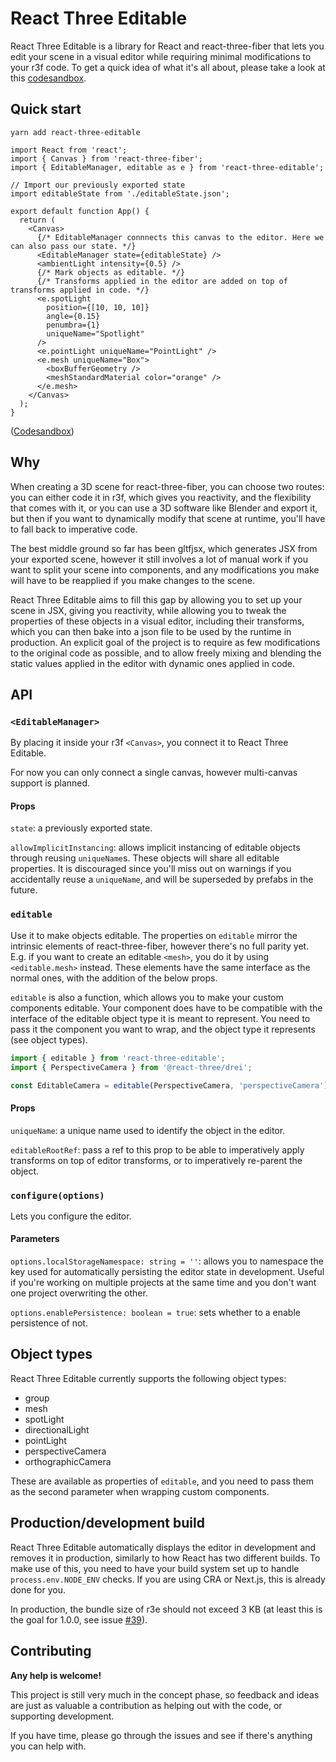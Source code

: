 # React Three Editable

React Three Editable is a library for React and react-three-fiber that lets you edit your scene in a visual editor while requiring minimal modifications to your r3f code. To get a quick idea of what it's all about, please take a look at this [codesandbox](https://codesandbox.io/s/ide-cream-demo-hcgcd).

## Quick start

```
yarn add react-three-editable
```

```tsx
import React from 'react';
import { Canvas } from 'react-three-fiber';
import { EditableManager, editable as e } from 'react-three-editable';

// Import our previously exported state
import editableState from './editableState.json';

export default function App() {
  return (
    <Canvas>
      {/* EditableManager connnects this canvas to the editor. Here we can also pass our state. */}
      <EditableManager state={editableState} />
      <ambientLight intensity={0.5} />
      {/* Mark objects as editable. */}
      {/* Transforms applied in the editor are added on top of transforms applied in code. */}
      <e.spotLight
        position={[10, 10, 10]}
        angle={0.15}
        penumbra={1}
        uniqueName="Spotlight"
      />
      <e.pointLight uniqueName="PointLight" />
      <e.mesh uniqueName="Box">
        <boxBufferGeometry />
        <meshStandardMaterial color="orange" />
      </e.mesh>
    </Canvas>
  );
}
```

([Codesandbox](https://codesandbox.io/s/minimal-r3e-demo-o1brl))

## Why

When creating a 3D scene for react-three-fiber, you can choose two routes: you can either code it in r3f, which gives you reactivity, and the flexibility that comes with it, or you can use a 3D software like Blender and export it, but then if you want to dynamically modify that scene at runtime, you'll have to fall back to imperative code.

The best middle ground so far has been gltfjsx, which generates JSX from your exported scene, however it still involves a lot of manual work if you want to split your scene into components, and any modifications you make will have to be reapplied if you make changes to the scene.

React Three Editable aims to fill this gap by allowing you to set up your scene in JSX, giving you reactivity, while allowing you to tweak the properties of these objects in a visual editor, including their transforms, which you can then bake into a json file to be used by the runtime in production. An explicit goal of the project is to require as few modifications to the original code as possible, and to allow freely mixing and blending the static values applied in the editor with dynamic ones applied in code.

## API

### `<EditableManager>`

By placing it inside your r3f `<Canvas>`, you connect it to React Three Editable.

For now you can only connect a single canvas, however multi-canvas support is planned.

#### Props

`state`: a previously exported state.

`allowImplicitInstancing`: allows implicit instancing of editable objects through reusing `uniqueName`s. These objects will share all editable properties. It is discouraged since you'll miss out on warnings if you accidentally reuse a `uniqueName`, and will be superseded by prefabs in the future.

### `editable`

Use it to make objects editable. The properties on `editable` mirror the intrinsic elements of react-three-fiber, however there's no full parity yet. E.g. if you want to create an editable `<mesh>`, you do it by using `<editable.mesh>` instead. These elements have the same interface as the normal ones, with the addition of the below props.

`editable` is also a function, which allows you to make your custom components editable. Your component does have to be compatible with the interface of the editable object type it is meant to represent. You need to pass it the component you want to wrap, and the object type it represents (see object types).

```ts
import { editable } from 'react-three-editable';
import { PerspectiveCamera } from '@react-three/drei';

const EditableCamera = editable(PerspectiveCamera, 'perspectiveCamera');
```

#### Props

`uniqueName`: a unique name used to identify the object in the editor.

`editableRootRef`: pass a ref to this prop to be able to imperatively apply transforms on top of editor transforms, or to imperatively re-parent the object.

### `configure(options)`

Lets you configure the editor.

#### Parameters

`options.localStorageNamespace: string = ''`: allows you to namespace the key used for automatically persisting the editor state in development. Useful if you're working on multiple projects at the same time and you don't want one project overwriting the other.

`options.enablePersistence: boolean = true`: sets whether to a enable persistence of not.

## Object types

React Three Editable currently supports the following object types:

- group
- mesh
- spotLight
- directionalLight
- pointLight
- perspectiveCamera
- orthographicCamera

These are available as properties of `editable`, and you need to pass them as the second parameter when wrapping custom components.

## Production/development build

React Three Editable automatically displays the editor in development and removes it in production, similarly to how React has two different builds. To make use of this, you need to have your build system set up to handle `process.env.NODE_ENV` checks. If you are using CRA or Next.js, this is already done for you.

In production, the bundle size of r3e should not exceed 3 KB (at least this is the goal for 1.0.0, see issue [#39](https://github.com/AndrewPrifer/react-three-editable/issues/39)).

## Contributing

**Any help is welcome!**

This project is still very much in the concept phase, so feedback and ideas are just as valuable a contribution as helping out with the code, or supporting development.

If you have time, please go through the issues and see if there's anything you can help with.
